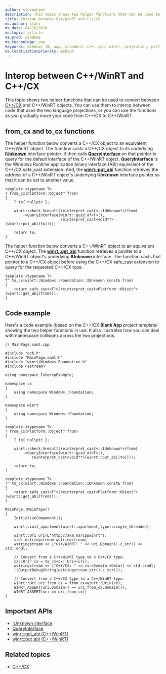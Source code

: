 ```yaml
---
author: stevewhims
description: This topic shows two helper functions that can be used to convert between C++/CX and C++/WinRT objects.
title: Interop between C++/WinRT and C++/CX
ms.author: stwhi
ms.date: 04/10/2018
ms.topic: article
ms.prod: windows
ms.technology: uwp
keywords: windows 10, uwp, standard, c++, cpp, winrt, projection, port, migrate, interop, C++/CX
ms.localizationpriority: medium
---
```


# Interop between C++/WinRT and C++/CX
This topic shows two helper functions that can be used to convert between [C++/CX](/cpp/cppcx/visual-c-language-reference-c-cx?branch=live) and C++/WinRT objects. You can use them to interop between code that uses the two language projections, or you can use the functions as you gradually move your code from C++/CX to C++/WinRT.

## from_cx and to_cx functions
The helper function below converts a C++/CX object to an equivalent C++/WinRT object. The function casts a C++/CX object to its underlying [**IUnknown**](https://msdn.microsoft.com/library/windows/desktop/ms680509) interface pointer. It then calls [**QueryInterface**](https://msdn.microsoft.com/library/windows/desktop/ms682521) on that pointer to query for the default interface of the C++/WinRT object. **QueryInterface** is the Windows Runtime application binary interface (ABI) equivalent of the C++/CX safe_cast extension. And, the [**winrt::put_abi**](/uwp/cpp-ref-for-winrt/put-abi) function retrieves the address of a C++/WinRT object's underlying **IUnknown** interface pointer so that it can be set to another value.

```cppwinrt
template <typename T>
T from_cx(Platform::Object^ from)
{
    T to{ nullptr };
 
    winrt::check_hresult(reinterpret_cast<::IUnknown*>(from)
        ->QueryInterface(winrt::guid_of<T>(),
                         reinterpret_cast<void**>(winrt::put_abi(to))));
 
    return to;
}
```

The helper function below converts a C++/WinRT object to an equivalent C++/CX object. The [**winrt::get_abi**](/uwp/cpp-ref-for-winrt/get-abi) function retrieves a pointer to a C++/WinRT object's underlying **IUnknown** interface. The function casts that pointer to a C++/CX object before using the C++/CX safe_cast extension to query for the requested C++/CX type.

```cppwinrt
template <typename T>
T^ to_cx(winrt::Windows::Foundation::IUnknown const& from)
{
    return safe_cast<T^>(reinterpret_cast<Platform::Object^>(winrt::get_abi(from)));
}
```

## Code example
Here's a code example (based on the C++/CX **Blank App** project template) showing the two helper functions in use. It also illustrates how you can deal with namespace collisions across the two projections.

```cppwinrt
// MainPage.xaml.cpp

#include "pch.h"
#include "MainPage.xaml.h"
#include "winrt/Windows.Foundation.h"
#include <sstream>

using namespace InteropExample;

namespace cx
{
	using namespace Windows::Foundation;
}

namespace winrt
{
	using namespace Windows::Foundation;
}

template <typename T>
T from_cx(Platform::Object^ from)
{
	T to{ nullptr };

	winrt::check_hresult(reinterpret_cast<::IUnknown*>(from)
		->QueryInterface(winrt::guid_of<T>(),
			reinterpret_cast<void**>(winrt::put_abi(to))));

	return to;
}

template <typename T>
T^ to_cx(winrt::Windows::Foundation::IUnknown const& from)
{
	return safe_cast<T^>(reinterpret_cast<Platform::Object^>(winrt::get_abi(from)));
}

MainPage::MainPage()
{
	InitializeComponent();

	winrt::init_apartment(winrt::apartment_type::single_threaded);

	winrt::Uri uri(L"http://aka.ms/cppwinrt");
	std::wstringstream wstringstream;
	wstringstream << L"C++/WinRT: " << uri.Domain().c_str() << std::endl;

	// Convert from a C++/WinRT type to a C++/CX type.
	cx::Uri^ cx = to_cx<cx::Uri>(uri);
	wstringstream << L"C++/CX: " << cx->Domain->Data() << std::endl;
	::OutputDebugString(wstringstream.str().c_str());

	// Convert from a C++/CX type to a C++/WinRT type.
	winrt::Uri uri_from_cx = from_cx<winrt::Uri>(cx);
	WINRT_ASSERT(uri.Domain() == uri_from_cx.Domain());
	WINRT_ASSERT(uri == uri_from_cx);
}
```

## Important APIs
* [IUnknown interface](https://msdn.microsoft.com/library/windows/desktop/ms680509)
* [QueryInterface](https://msdn.microsoft.com/library/windows/desktop/ms682521)
* [winrt::get_abi (C++/WinRT)](/uwp/cpp-ref-for-winrt/get-abi)
* [winrt::put_abi (C++/WinRT)](/uwp/cpp-ref-for-winrt/put-abi)

## Related topics
* [C++/CX](/cpp/cppcx/visual-c-language-reference-c-cx)
